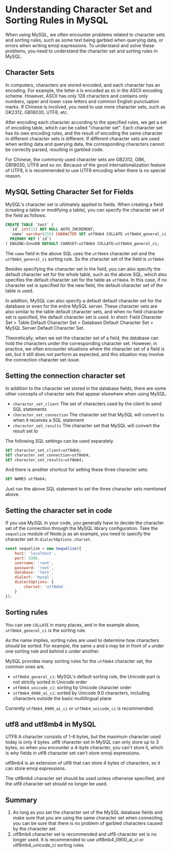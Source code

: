 # Understanding Character Set and Sorting Rules in MySQL

When using MySQL, we often encounter problems related to character sets and sorting rules, such as some text being garbled when querying data, or errors when writing emoji expressions. To understand and solve these problems, you need to understand the character set and sorting rules in MySQL.

## Character Sets

In computers, characters are stored encoded, and each character has an encoding. For example, the letter `A` is encoded as `65` in the ASCII encoding scheme. However, ASCII has only 128 characters and contains only numbers, upper and lower case letters and common English punctuation marks. If Chinese is involved, you need to use more character sets, such as GK2312, GB18030, UTF8, etc.

After encoding each character according to the specified rules, we get a set of encoding table, which can be called "character set". Each character set has its own encoding rules, and the result of encoding the same character in different character sets is different. If different character sets are used when writing data and querying data, the corresponding characters cannot be correctly parsed, resulting in garbled code.

For Chinese, the commonly used character sets are GB2312, GBK, GB18030, UTF8 and so on. Because of the good internationalization feature of UTF8, it is recommended to use UTF8 encoding when there is no special reason.

## MySQL Setting Character Set for Fields

MySQL's character set is ultimately applied to fields. When creating a field (creating a table or modifying a table), you can specify the character set of the field as follows.

```sql
CREATE TABLE `test` (
  `id` int(11) NOT NULL AUTO_INCREMENT,
  `name` varchar(255) CHARACTER SET utf8mb4 COLLATE utf8mb4_general_ci NOT NULL,
  PRIMARY KEY (`id`)
) ENGINE=InnoDB DEFAULT CHARSET=utf8mb4 COLLATE=utf8mb4_general_ci;
```

The `name` field in the above SQL uses the `utf8mb4` character set and the `utf8mb4_general_ci` sorting rule. So the character set of the field is `utf8mb4`.

Besides specifying the character set in the field, you can also specify the default character set for the whole table, such as the above SQL, which also specifies the default character set for the table as `utf8mb4`. In this case, if no character set is specified for the new field, the default character set of the table is used.

In addition, MySQL can also specify a default default character set for the database or even for the entire MySQL server. These character sets are also similar to the table default character sets, and when no field character set is specified, the default character set is used. In short: Field Character Set > Table Default Character Set > Database Default Character Set > MySQL Server Default Character Set.

Theoretically, when we set the character set of a field, the database can hold the characters under the corresponding character set. However, in practice, we often encounter situations where the character set of a field is set, but it still does not perform as expected, and this situation may involve the connection character set issue.

## Setting the connection character set

In addition to the character set stored in the database fields, there are some other concepts of character sets that appear elsewhere when using MySQL.

- `character_set_client` The set of characters used by the client to send SQL statements
- `character_set_connection` The character set that MySQL will convert to when it receives a SQL statement
- `character_set_results` The character set that MySQL will convert the result set to

The following SQL settings can be used separately.

```sql
SET character_set_client=utf8mb4;
SET character_set_connection=utf8mb4;
SET character_set_results=utf8mb4;
```

And there is another shortcut for setting these three character sets:

```sql
SET NAMES utf8mb4;
```

Just run the above SQL statement to set the three character sets mentioned above.

## Setting the character set in code

If you use MySQL in your code, you generally have to decide the character set of the connection through the MySQL library configuration. Take the `sequelize` module of Node.js as an example, you need to specify the character set in `dialectOptions.charset`.

```js
const sequelize = new Sequelize({
    host: 'localhost',
    port: 3306,
    username: 'root',
    password: 'root',
    database: 'test',
    dialect: 'mysql',
    dialectOptions: {
        charset: 'utf8mb4'
    }
});
```

## Sorting rules

You can see `COLLATE` in many places, and in the example above, `utf8mb4_general_ci` is the sorting rule.

As the name implies, sorting rules are used to determine how characters should be sorted. For example, the same `a` and `b` may be in front of `a` under one sorting rule and behind `b` under another.

MySQL provides many sorting rules for the `utf8mb4` character set, the common ones are.

- `utf8mb4_general_ci`: MySQL's default sorting rule, the Unicode part is not strictly sorted in Unicode order
- `utf8mb4_unicode_ci`: sorting by Unicode character order
- `utf8mb4_0900_ai_ci`: sorted by Unicode 9.0 characters, including characters outside the basic multilingual plane

Currently `utf8mb4_0900_ai_ci` or `utf8mb4_unicode_ci` is recommended.

## utf8 and utf8mb4 in MySQL

UTF8 A character consists of 1-6 bytes, but the maximum character used today is only 4 bytes. utf8 character set in MySQL can only store up to 3 bytes, so when you encounter a 4-byte character, you can't store it, which is why fields in utf8 character set can't store emoji expressions.

utf8mb4 is an extension of utf8 that can store 4 bytes of characters, so it can store emoji expressions.

The utf8mb4 character set should be used unless otherwise specified, and the utf8 character set should no longer be used.

## Summary

1. As long as you set the character set of the MySQL database fields and make sure that you are using the same character set when connecting, you can be sure that there is no problem of garbled characters caused by the character set.
2. utf8mb4 character set is recommended and utf8 character set is no longer used.
It is recommended to use utf8mb4_0900_ai_ci or utf8mb4_unicode_ci sorting rules.
